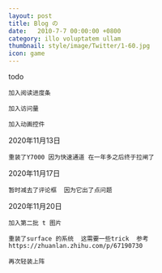```yaml
---
layout: post
title: Blog の
date:   2010-7-7 00:00:00 +0800
category: illo voluptatem ullam
thumbnail: style/image/Twitter/1-60.jpg
icon: game
---
```


todo

    加入阅读进度条

    加入访问量

    加入动画控件

    


2020年11月13日

    重装了Y7000 因为快速通道 在一年多之后终于拉闸了


2020年11月17日 
    
    暂时减去了评论框  因为它出了点问题

2020年11月20日

    加入第二批 t 图片

    重装了surface 的系统  这需要一些trick  参考https://zhuanlan.zhihu.com/p/67190730
    
    再次轻装上阵










<!-- ![png](\myPage\style\image\KILL_LA_KILL\1-1.png)
![png](\myPage\style\image\KILL_LA_KILL\1-2.png)
![png](\myPage\style\image\KILL_LA_KILL\1-3.png)
![png](\myPage\style\image\KILL_LA_KILL\1-4.png)
![png](\myPage\style\image\KILL_LA_KILL\1-5.png)
![png](\myPage\style\image\KILL_LA_KILL\1-6.png)
![png](\myPage\style\image\KILL_LA_KILL\1-7.png)
![png](\myPage\style\image\KILL_LA_KILL\1-8.png)
![png](\myPage\style\image\KILL_LA_KILL\1-9.png) -->










